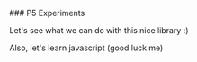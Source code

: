 ### P5 Experiments

Let's see what we can do with this nice library :)

Also, let's learn javascript (good luck me)